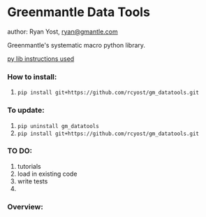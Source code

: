 
# Greenmantle Data Tools

author: Ryan Yost, ryan@gmantle.com

Greenmantle's systematic macro python library.

[py lib instructions used](https://medium.com/analytics-vidhya/how-to-create-a-python-library-7d5aea80cc3f)


### How to install:
1. `pip install git+https://github.com/rcyost/gm_datatools.git`

### To update:
1. `pip uninstall gm_datatools`
2. `pip install git+https://github.com/rcyost/gm_datatools.git`



### TO DO:
1. tutorials
2. load in existing code
3. write tests
4. 


### Overview:



